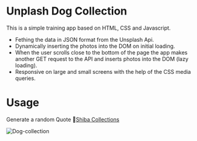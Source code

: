 # Unplash Dog Collection

This is a simple training app based on HTML, CSS and Javascript.

- Fething the data in JSON format from the Unsplash Api.
- Dynamically inserting the photos into the DOM on initial loading.
- When the user scrolls close to the bottom of the page the app makes another GET request to the API and inserts photos into the DOM (lazy loading).
- Responsive on large and small screens with the help of the CSS media queries.

# Usage
Generate a random Quote
🔗[Shiba Collections](https://johannlhd.github.io/Unplash-Dog-Collection/)

![Dog-collection](https://user-images.githubusercontent.com/95428531/150186627-c0f0419d-75ea-45bc-a7dd-12f404b66207.png)
